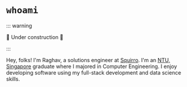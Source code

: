 # `whoami`

::: warning

🚧 Under construction 🚧

:::

Hey, folks! I'm Raghav, a solutions engineer at [Squirro](https://squirro.com/). I'm an [NTU, Singapore](https://www.ntu.edu.sg/) graduate where I majored in Computer Engineering. I enjoy developing software using my full-stack development and data science skills.
